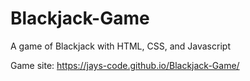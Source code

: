 # Blackjack-Game
A game of Blackjack with HTML, CSS, and Javascript

Game site: https://jays-code.github.io/Blackjack-Game/
